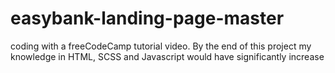 # easybank-landing-page-master
coding with a freeCodeCamp tutorial video.
By the end of this project my knowledge in HTML, SCSS and Javascript would have significantly increase
